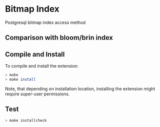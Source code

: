 # Bitmap Index

Postgresql bitmap index access method

## Comparison with bloom/brin index


## Compile and Install

To compile and install the extension:

```bash
> make
> make install
```

Note, that depending on installation location, installing the
extension might require super-user permissions.

## Test

```bash
> make installcheck
```
